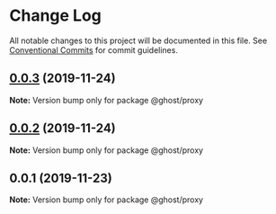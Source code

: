 # Change Log

All notable changes to this project will be documented in this file.
See [Conventional Commits](https://conventionalcommits.org) for commit guidelines.

## [0.0.3](https://github.com/zcorky/zodash/compare/@ghost/proxy@0.0.2...@ghost/proxy@0.0.3) (2019-11-24)

**Note:** Version bump only for package @ghost/proxy





## [0.0.2](https://github.com/zcorky/zodash/compare/@ghost/proxy@0.0.1...@ghost/proxy@0.0.2) (2019-11-24)

**Note:** Version bump only for package @ghost/proxy





## 0.0.1 (2019-11-23)

**Note:** Version bump only for package @ghost/proxy
